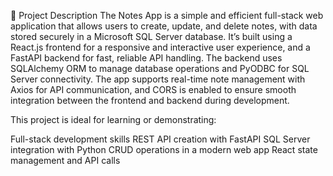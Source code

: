 📖 Project Description
The Notes App is a simple and efficient full-stack web application that allows users to create, update, and delete notes, with data stored securely in a Microsoft SQL Server database.
It’s built using a React.js frontend for a responsive and interactive user experience, and a FastAPI backend for fast, reliable API handling. The backend uses SQLAlchemy ORM to manage database operations and PyODBC for SQL Server connectivity.
The app supports real-time note management with Axios for API communication, and CORS is enabled to ensure smooth integration between the frontend and backend during development.

This project is ideal for learning or demonstrating:

Full-stack development skills
REST API creation with FastAPI
SQL Server integration with Python
CRUD operations in a modern web app
React state management and API calls

